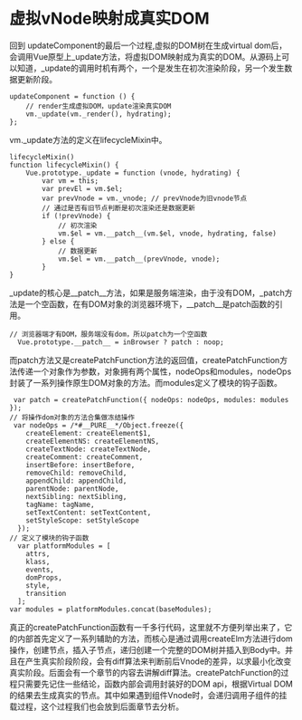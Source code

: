 # 虚拟vNode映射成真实DOM

回到 updateComponent的最后一个过程,虚拟的DOM树在生成virtual dom后，会调用Vue原型上_update方法，将虚拟DOM映射成为真实的DOM。从源码上可以知道，_update的调用时机有两个，一个是发生在初次渲染阶段，另一个发生数据更新阶段。

```
updateComponent = function () {
    // render生成虚拟DOM，update渲染真实DOM
    vm._update(vm._render(), hydrating);
};
```

vm._update方法的定义在lifecycleMixin中。

```
lifecycleMixin()
function lifecycleMixin() {
    Vue.prototype._update = function (vnode, hydrating) {
        var vm = this;
        var prevEl = vm.$el;
        var prevVnode = vm._vnode; // prevVnode为旧vnode节点
        // 通过是否有旧节点判断是初次渲染还是数据更新
        if (!prevVnode) {
            // 初次渲染
            vm.$el = vm.__patch__(vm.$el, vnode, hydrating, false)
        } else {
            // 数据更新
            vm.$el = vm.__patch__(prevVnode, vnode);
        }
}
```

_update的核心是__patch__方法，如果是服务端渲染，由于没有DOM，_patch方法是一个空函数，在有DOM对象的浏览器环境下，__patch__是patch函数的引用。

```
// 浏览器端才有DOM，服务端没有dom，所以patch为一个空函数
  Vue.prototype.__patch__ = inBrowser ? patch : noop;
```

而patch方法又是createPatchFunction方法的返回值，createPatchFunction方法传递一个对象作为参数，对象拥有两个属性，nodeOps和modules，nodeOps封装了一系列操作原生DOM对象的方法。而modules定义了模块的钩子函数。

```
 var patch = createPatchFunction({ nodeOps: nodeOps, modules: modules });
// 将操作dom对象的方法合集做冻结操作
 var nodeOps = /*#__PURE__*/Object.freeze({
    createElement: createElement$1,
    createElementNS: createElementNS,
    createTextNode: createTextNode,
    createComment: createComment,
    insertBefore: insertBefore,
    removeChild: removeChild,
    appendChild: appendChild,
    parentNode: parentNode,
    nextSibling: nextSibling,
    tagName: tagName,
    setTextContent: setTextContent,
    setStyleScope: setStyleScope
  });
// 定义了模块的钩子函数
  var platformModules = [
    attrs,
    klass,
    events,
    domProps,
    style,
    transition
  ];
var modules = platformModules.concat(baseModules);
```

真正的createPatchFunction函数有一千多行代码，这里就不方便列举出来了，它的内部首先定义了一系列辅助的方法，而核心是通过调用createElm方法进行dom操作，创建节点，插入子节点，递归创建一个完整的DOM树并插入到Body中。并且在产生真实阶段阶段，会有diff算法来判断前后Vnode的差异，以求最小化改变真实阶段。后面会有一个章节的内容去讲解diff算法。createPatchFunction的过程只需要先记住一些结论，函数内部会调用封装好的DOM api，根据Virtual DOM的结果去生成真实的节点。其中如果遇到组件Vnode时，会递归调用子组件的挂载过程，这个过程我们也会放到后面章节去分析。



